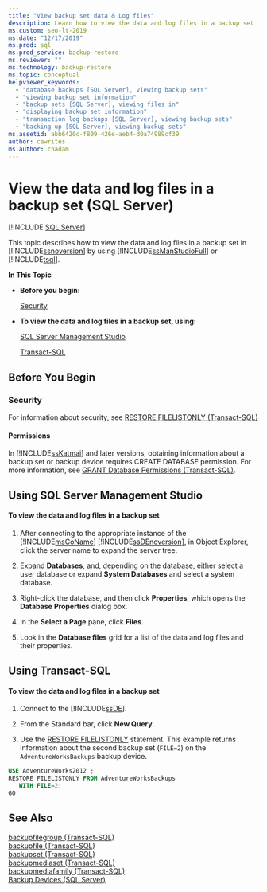 ```yaml
---
title: "View backup set data & Log files"
description: Learn how to view the data and log files in a backup set in SQL Server by using SQL Server Management Studio or Transact-SQL.
ms.custom: seo-lt-2019
ms.date: "12/17/2019"
ms.prod: sql
ms.prod_service: backup-restore
ms.reviewer: ""
ms.technology: backup-restore
ms.topic: conceptual
helpviewer_keywords: 
  - "database backups [SQL Server], viewing backup sets"
  - "viewing backup set information"
  - "backup sets [SQL Server], viewing files in"
  - "displaying backup set information"
  - "transaction log backups [SQL Server], viewing backup sets"
  - "backing up [SQL Server], viewing backup sets"
ms.assetid: abb6420c-f809-426e-aeb4-d0a74989cf39
author: cawrites
ms.author: chadam
---
```

# View the data and log files in a backup set (SQL Server)
 [!INCLUDE [SQL Server](../../includes/applies-to-version/sqlserver.md)]

  This topic describes how to view the data and log files in a backup set in [!INCLUDE[ssnoversion](../../includes/ssnoversion-md.md)] by using [!INCLUDE[ssManStudioFull](../../includes/ssmanstudiofull-md.md)] or [!INCLUDE[tsql](../../includes/tsql-md.md)].  
  
 **In This Topic**  
  
-   **Before you begin:**  
  
     [Security](#Security)  
  
-   **To view the data and log files in a backup set, using:**  
  
     [SQL Server Management Studio](#SSMSProcedure)  
  
     [Transact-SQL](#TsqlProcedure)  
  
##  <a name="BeforeYouBegin"></a> Before You Begin  
  
###  <a name="Security"></a> Security  
 For information about security, see [RESTORE FILELISTONLY &#40;Transact-SQL&#41;](../../t-sql/statements/restore-statements-filelistonly-transact-sql.md)  
  
####  <a name="Permissions"></a> Permissions  
 In [!INCLUDE[ssKatmai](../../includes/sskatmai-md.md)] and later versions, obtaining information about a backup set or backup device requires CREATE DATABASE permission. For more information, see [GRANT Database Permissions &#40;Transact-SQL&#41;](../../t-sql/statements/grant-database-permissions-transact-sql.md).  
  
##  <a name="SSMSProcedure"></a> Using SQL Server Management Studio  
  
#### To view the data and log files in a backup set  
  
1.  After connecting to the appropriate instance of the [!INCLUDE[msCoName](../../includes/msconame-md.md)] [!INCLUDE[ssDEnoversion](../../includes/ssdenoversion-md.md)], in Object Explorer, click the server name to expand the server tree.  
  
2.  Expand **Databases**, and, depending on the database, either select a user database or expand **System Databases** and select a system database.  
  
3.  Right-click the database, and then click **Properties**, which opens the **Database Properties** dialog box.  
  
4.  In the **Select a Page** pane, click **Files**.  
  
5.  Look in the **Database files** grid for a list of the data and log files and their properties.  

##  <a name="TsqlProcedure"></a> Using Transact-SQL  
  
#### To view the data and log files in a backup set  
  
1.  Connect to the [!INCLUDE[ssDE](../../includes/ssde-md.md)].  
  
2.  From the Standard bar, click **New Query**.  
  
3.  Use the [RESTORE FILELISTONLY](../../t-sql/statements/restore-statements-filelistonly-transact-sql.md) statement. This example returns information about the second backup set (`FILE=2`) on the `AdventureWorksBackups` backup device.  
  
```sql  
USE AdventureWorks2012 ;  
RESTORE FILELISTONLY FROM AdventureWorksBackups   
   WITH FILE=2;  
GO  
```  
  
## See Also  
 [backupfilegroup &#40;Transact-SQL&#41;](../../relational-databases/system-tables/backupfilegroup-transact-sql.md)   
 [backupfile &#40;Transact-SQL&#41;](../../relational-databases/system-tables/backupfile-transact-sql.md)   
 [backupset &#40;Transact-SQL&#41;](../../relational-databases/system-tables/backupset-transact-sql.md)   
 [backupmediaset &#40;Transact-SQL&#41;](../../relational-databases/system-tables/backupmediaset-transact-sql.md)   
 [backupmediafamily &#40;Transact-SQL&#41;](../../relational-databases/system-tables/backupmediafamily-transact-sql.md)   
 [Backup Devices &#40;SQL Server&#41;](../../relational-databases/backup-restore/backup-devices-sql-server.md)  
  
  
